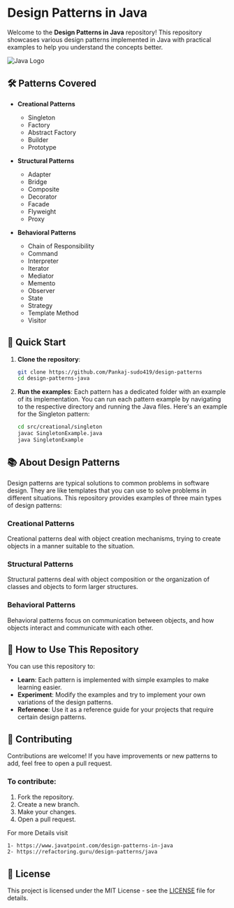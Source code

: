 # Design Patterns in Java

Welcome to the **Design Patterns in Java** repository! This repository showcases various design patterns implemented in Java with practical examples to help you understand the concepts better.

![Java Logo](https://upload.wikimedia.org/wikipedia/en/3/30/Java_programming_language_logo.svg)

## 🛠 Patterns Covered

- **Creational Patterns**
  - Singleton
  - Factory
  - Abstract Factory
  - Builder
  - Prototype

- **Structural Patterns**
  - Adapter
  - Bridge
  - Composite
  - Decorator
  - Facade
  - Flyweight
  - Proxy

- **Behavioral Patterns**
  - Chain of Responsibility
  - Command
  - Interpreter
  - Iterator
  - Mediator
  - Memento
  - Observer
  - State
  - Strategy
  - Template Method
  - Visitor

## 🚀 Quick Start

1. **Clone the repository**:
    ```bash
    git clone https://github.com/Pankaj-sudo419/design-patterns
    cd design-patterns-java
    ```

2. **Run the examples**:
    Each pattern has a dedicated folder with an example of its implementation. You can run each pattern example by navigating to the respective directory and running the Java files. Here's an example for the Singleton pattern:
    
    ```bash
    cd src/creational/singleton
    javac SingletonExample.java
    java SingletonExample
    ```

## 📚 About Design Patterns

Design patterns are typical solutions to common problems in software design. They are like templates that you can use to solve problems in different situations. This repository provides examples of three main types of design patterns:

### Creational Patterns
Creational patterns deal with object creation mechanisms, trying to create objects in a manner suitable to the situation.

### Structural Patterns
Structural patterns deal with object composition or the organization of classes and objects to form larger structures.

### Behavioral Patterns
Behavioral patterns focus on communication between objects, and how objects interact and communicate with each other.

## 🤖 How to Use This Repository

You can use this repository to:

- **Learn**: Each pattern is implemented with simple examples to make learning easier.
- **Experiment**: Modify the examples and try to implement your own variations of the design patterns.
- **Reference**: Use it as a reference guide for your projects that require certain design patterns.

## 🧩 Contributing

Contributions are welcome! If you have improvements or new patterns to add, feel free to open a pull request.

### To contribute:
1. Fork the repository.
2. Create a new branch.
3. Make your changes.
4. Open a pull request.

For more Details visit
```bash
1- https://www.javatpoint.com/design-patterns-in-java
2- https://refactoring.guru/design-patterns/java
```

## 📄 License

This project is licensed under the MIT License - see the [LICENSE](LICENSE) file for details.
